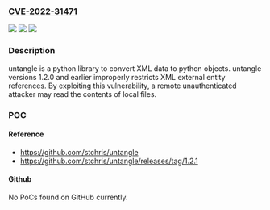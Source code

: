 ### [CVE-2022-31471](https://cve.mitre.org/cgi-bin/cvename.cgi?name=CVE-2022-31471)
![](https://img.shields.io/static/v1?label=Product&message=untangle&color=blue)
![](https://img.shields.io/static/v1?label=Version&message=n%2Fa&color=blue)
![](https://img.shields.io/static/v1?label=Vulnerability&message=Improper%20Restriction%20of%20XML%20External%20Entity%20Reference%20(XXE)&color=brighgreen)

### Description

untangle is a python library to convert XML data to python objects. untangle versions 1.2.0 and earlier improperly restricts XML external entity references. By exploiting this vulnerability, a remote unauthenticated attacker may read the contents of local files.

### POC

#### Reference
- https://github.com/stchris/untangle
- https://github.com/stchris/untangle/releases/tag/1.2.1

#### Github
No PoCs found on GitHub currently.

